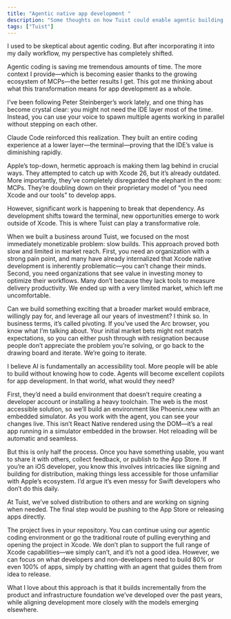 ```yaml
---
title: "Agentic native app development "
description: "Some thoughts on how Tuist could enable agentic building of apps"
tags: ["Tuist"]
---
```


I used to be skeptical about agentic coding. But after incorporating it into my daily workflow, my perspective has completely shifted.

Agentic coding is saving me tremendous amounts of time. The more context I provide—which is becoming easier thanks to the growing ecosystem of MCPs—the better results I get. This got me thinking about what this transformation means for app development as a whole.

I’ve been following Peter Steinberger’s work lately, and one thing has become crystal clear: you might not need the IDE layer most of the time. Instead, you can use your voice to spawn multiple agents working in parallel without stepping on each other.

Claude Code reinforced this realization. They built an entire coding experience at a lower layer—the terminal—proving that the IDE’s value is diminishing rapidly.

Apple’s top-down, hermetic approach is making them lag behind in crucial ways. They attempted to catch up with Xcode 26, but it’s already outdated. More importantly, they’ve completely disregarded the elephant in the room: MCPs. They’re doubling down on their proprietary model of “you need Xcode and our tools” to develop apps.

However, significant work is happening to break that dependency. As development shifts toward the terminal, new opportunities emerge to work outside of Xcode. This is where Tuist can play a transformative role.

When we built a business around Tuist, we focused on the most immediately monetizable problem: slow builds. This approach proved both slow and limited in market reach. First, you need an organization with a strong pain point, and many have already internalized that Xcode native development is inherently problematic—you can’t change their minds. Second, you need organizations that see value in investing money to optimize their workflows. Many don’t because they lack tools to measure delivery productivity. We ended up with a very limited market, which left me uncomfortable.

Can we build something exciting that a broader market would embrace, willingly pay for, and leverage all our years of investment? I think so. In business terms, it’s called pivoting. If you’ve used the Arc browser, you know what I’m talking about. Your initial market bets might not match expectations, so you can either push through with resignation because people don’t appreciate the problem you’re solving, or go back to the drawing board and iterate. We’re going to iterate.

I believe AI is fundamentally an accessibility tool. More people will be able to build without knowing how to code. Agents will become excellent copilots for app development. In that world, what would they need?

First, they’d need a build environment that doesn’t require creating a developer account or installing a heavy toolchain. The web is the most accessible solution, so we’ll build an environment like Phoenix.new with an embedded simulator. As you work with the agent, you can see your changes live. This isn’t React Native rendered using the DOM—it’s a real app running in a simulator embedded in the browser. Hot reloading will be automatic and seamless.

But this is only half the process. Once you have something usable, you want to share it with others, collect feedback, or publish to the App Store. If you’re an iOS developer, you know this involves intricacies like signing and building for distribution, making things less accessible for those unfamiliar with Apple’s ecosystem. I’d argue it’s even messy for Swift developers who don’t do this daily.

At Tuist, we’ve solved distribution to others and are working on signing when needed. The final step would be pushing to the App Store or releasing apps directly.

The project lives in your repository. You can continue using our agentic coding environment or go the traditional route of pulling everything and opening the project in Xcode. We don’t plan to support the full range of Xcode capabilities—we simply can’t, and it’s not a good idea. However, we can focus on what developers and non-developers need to build 80% or even 100% of apps, simply by chatting with an agent that guides them from idea to release.

What I love about this approach is that it builds incrementally from the product and infrastructure foundation we’ve developed over the past years, while aligning development more closely with the models emerging elsewhere.
